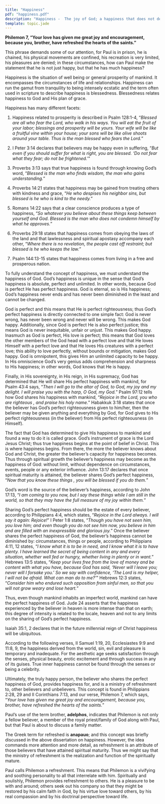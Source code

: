 ```yaml
---
title: "Happiness"
pdf: "happiness.pdf"
description: "Happiness -  The joy of God; a happiness that does not depend on people, things, or circumstances."
template: topic.jade
---
```



**Philemon 7, “Your love has given me great joy and encouragement, because you, brother, have refreshed the hearts of the saints.”**

This phrase demands some of our attention, for Paul is in prison, he is chained, his physical movements are confined, his recreation is very limited, his pleasures are denied; in these circumstances, how can Paul make the statement that he is not just happy, but that he has much happiness?

Happiness is the situation of well being or general prosperity of mankind. It encompasses the circumstances of life and relationships. Happiness can run the gamut from tranquility to being intensely ecstatic and the term often used in scripture to describe happiness is blessedness. Blessedness relates happiness to God and His plan of grace.

Happiness has many different facets:

1. Happiness related to prosperity is described in Psalm 128:1-4, “_Blessed are all who fear the Lord, who walk in his ways. You will eat the fruit of your labor; blessings and prosperity will be yours. Your wife will be like a fruitful vine within your house; your sons will be like olive shoots around your table. Thus is the man blessed who fears the Lord._”

2. I Peter 3:14 declares that believers may be happy even in suffering, “_But even if you should suffer for what is right, you are blessed. ‘Do not fear what they fear; do not be frightened.’_”

2. Proverbs 3:13 says that true happiness is found through knowing God’s word, “_Blessed is the man who finds wisdom, the man who gains understanding._”

2. Proverbs 14:21 states that happiness may be gained from treating others with kindness and grace, “_He who despises his neighbor sins, but blessed is he who is kind to the needy._”

2. Romans 14:22 says that a clear conscience produces a type of happiness, “_So whatever you believe about these things keep between yourself and God. Blessed is the man who does not condemn himself by what he approves._”

2. Proverbs 29:18 states that happiness comes from obeying the laws of the land and that lawlessness and spiritual apostasy accompany each other, “_Where there is no revelation, the people cast off restraint; but blessed is he who keeps the law._”

2. Psalm 144:13-15 states that happiness comes from living in a free and prosperous nation.

To fully understand the concept of happiness, we must understand the happiness of God. God’s happiness is unique in the sense that God’s happiness is absolute, perfect and unlimited. In other words, because God is perfect He has perfect happiness. God is eternal, so is His happiness; God’s happiness never ends and has never been diminished in the least and cannot be changed.

God is perfect and this means that He is perfect righteousness; thus God’s perfect happiness is directly connected to one simple fact: God is never wrong, has never been wrong and never will be wrong. This makes God happy. Additionally, since God is perfect He is also perfect justice; this means God is never inequitable, unfair or unjust. This makes God happy. Inasmuch as God is perfect, His love is perfect; this means that God loves the other members of the God head with a perfect love and that He loves Himself with a perfect love and that He loves His creatures with a perfect love; this ability to love perfectly, without bounds or mitigation, makes God happy. God is omnipotent, this gives Him an unlimited capacity to be happy. In His omniscience God’s very genius adds comprehension and sharpness to His happiness; in other words, God knows that He is happy.

Finally, in His sovereignty, in His reign, in His supremacy, God has determined that He will share His perfect happiness with mankind, for Psalm 43:4 says, “_Then I will go to the altar of God, to God, my joy and my delight. I will praise you with the harp, O God, my God._” Psalm 97:12 tells how God shares his happiness with mankind, “_Rejoice in the Lord, you who are righteous , and praise his holy name._” Habakkuk 3:18 states that once the believer has God’s perfect righteousness given to him/her,
then the believer may be given anything and everything by God, for God gives to His perfect righteousness (in the believer) from His perfect righteousness (in Himself).

The fact that God has determined to give His happiness to mankind and found a way to do it is called grace. God’s instrument of grace is the Lord Jesus Christ; thus true happiness begins at the point of belief in Christ. This is where happiness begins. From there, the more the believer knows about God and Christ, the greater the believer’s capacity for happiness becomes. Thus through spiritual growth the believer’s happiness may become as the happiness of God: without limit, without dependence on circumstances, events, people or any exterior influence. John 13:17 declares that once spiritual maturity is attained, the
believer shares God’s perfect happiness, “_Now that you know these things , you will be blessed if you do them._”

God’s word is the source of the believer’s happiness, according to John 17:13, “_I am coming to you now, but I say these things while I am still in the world, so that they may have the full measure of my joy within them._”

Sharing God’s perfect happiness should be the estate of every believer, according to Philippians 4:4, which states, “_Rejoice in the Lord always. I will say it again: Rejoice!_” I Peter 1:8 states, “_Though you have not seen him, you love him; and even though you do not see him now, you believe in him and are filled with an inexpressible and glorious joy._” Once the believer shares the perfect happiness of God, the believer’s happiness cannot be diminished by: circumstances, things or people, according to Philippians 4:11, 12 states, “_I know what it is to be in need, and I know what it is to have plenty. I have learned the secret of being content in any and every situation, whether well fed or hungry, whether living in plenty or in want._” Hebrews 13:5 states, “_Keep your lives free from the love of money and be content with what you have, because God has said, ‘Never will I leave you; never will I forsake you.’ So we say with confidence, ‘The Lord is my helper, I will not be afraid. What can man do to me?’_” Hebrews 12:3 states, “_Consider him who endured such opposition from sinful men, so that you will not grow weary and lose heart._”

Thus, even though mankind inhabits an imperfect world, mankind can have the perfect happiness of God. Jude 24 asserts that the happiness experienced by the believer in heaven is more intense than that on earth; this degree of intensity is related to the locale, heaven and not to any limits on the sharing of God’s perfect happiness.

Isaiah 35:1, 2 declares that in the future millennial reign of Christ happiness will be ubiquitous.

According to the following verses, II Samuel 1:19, 20, Ecclesiastes 9:9 and 11:8, 9, the happiness derived from the world, sin, evil and pleasure is temporary and inadequate. For the aesthetic age seeks satisfaction through the senses, physical beauty, erotic excitement and through success in any of its guises. True inner happiness cannot be found through the senses or being a celebrity.

Ultimately, the truly happy person, the believer who shares the perfect happiness of God, provides happiness for, and is a ministry of refreshment to, other believers and unbelievers. This concept is found in Philippians 2:28, 29 and II Corinthians 7:13, and our verse, Philemon 7, which says, “_Your love has given me great joy and encouragement, because you, brother, have refreshed the hearts of the saints._”

Paul’s use of the term brother, **adelphos**, indicates that Philemon is not only a fellow believer, a member of the royal priest/family of God along with Paul, but that Paul is about to discuss a family matter.

The Greek term for refreshed is **anapauo**; and this concept was briefly discussed in the above dissertation on happiness. However, the idea commands more attention and more detail, as refreshment is an attribute of those believers that have attained spiritual maturity. Thus we might say that the ministry of refreshment is the realization and function of the spiritually mature.

Paul calls Philemon a refreshment. This means that Philemon is a vivifying and soothing personality to all that interrelate with him. Spiritually and soulishly, Philemon provides refreshment to others. He is a pleasure to be with and around; others seek out his company so that they might be restored by his calm faith in God, by his virtue love toward others, by his real compassion and by his doctrinal perspective toward life.
